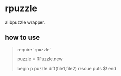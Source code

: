 rpuzzle
=======

alibpuzzle wrapper.

how to use
----------

> require 'rpuzzle'
> 
> puzzle = RPuzzle.new
> 
> begin
>     p puzzle.diff(file1,file2)
> rescue
>     puts $!
> end
> 
